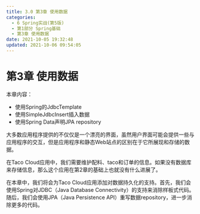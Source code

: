 ```yaml
---
title: 3.0 第3章 使用数据
categories: 
  - 6 Spring实战(第5版)
  - 第1部分 Spring基础
  - 第3章 使用数据
date: 2021-10-05 19:32:48
updated: 2021-10-06 09:54:05
---
```

# 第3章 使用数据
本章内容：
- 使用Spring的JdbcTemplate
- 使用SimpleJdbcInsert插入数据
- 使用Spring Data声明JPA repository

大多数应用程序提供的不仅仅是一个漂亮的界面，虽然用户界面可能会提供一些与应用程序的交互，但是应用程序和静态Web站点的区别在于它所展现和存储的数据。

在Taco Cloud应用中，我们需要维护配料、taco和订单的信息。如果没有数据库来存储信息，那么这个应用在第2章的基础上也就没有什么进展了。

在本章中，我们将会为Taco Cloud应用添加对数据持久化的支持。首先，我们会使用Spring对JDBC（Java Database Connectivity）的支持来消除样板式代码。随后，我们会使用JPA（Java Persistence API）重写数据repository，进一步消除更多的代码。
